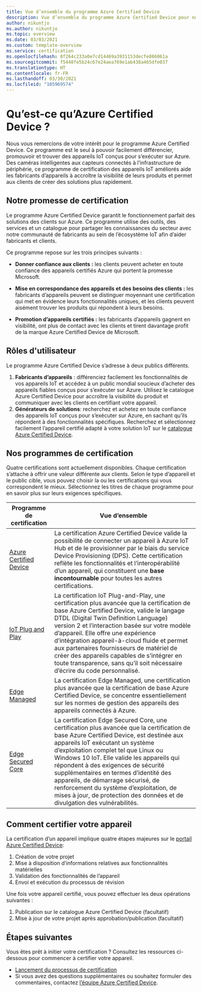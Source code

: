 ```yaml
---
title: Vue d’ensemble du programme Azure Certified Device
description: Vue d’ensemble du programme Azure Certified Device pour nos partenaires et clients
author: nikuntjo
ms.author: nikuntjo
ms.topic: overview
ms.date: 03/03/2021
ms.custom: template-overview
ms.service: certification
ms.openlocfilehash: 8f264c233a0e7cd14469a3931153decfe886061a
ms.sourcegitcommit: f5448fe5b24c67e24aea769e1ab438a465dfe037
ms.translationtype: HT
ms.contentlocale: fr-FR
ms.lasthandoff: 03/30/2021
ms.locfileid: "105969574"
---
```

# <a name="what-is-azure-certified-device"></a>Qu’est-ce qu’Azure Certified Device ?

Nous vous remercions de votre intérêt pour le programme Azure Certified Device. Ce programme est le seul à pouvoir facilement différencier, promouvoir et trouver des appareils IoT conçus pour s’exécuter sur Azure. Des caméras intelligentes aux capteurs connectés à l’infrastructure de périphérie, ce programme de certification des appareils IoT améliorés aide les fabricants d’appareils à accroître la visibilité de leurs produits et permet aux clients de créer des solutions plus rapidement.

## <a name="our-certification-promise"></a>Notre promesse de certification

Le programme Azure Certified Device garantit le fonctionnement parfait des solutions des clients sur Azure. Ce programme utilise des outils, des services et un catalogue pour partager les connaissances du secteur avec notre communauté de fabricants au sein de l’écosystème IoT afin d’aider fabricants et clients.

Ce programme repose sur les trois principes suivants :

- **Donner confiance aux clients :** les clients peuvent acheter en toute confiance des appareils certifiés Azure qui portent la promesse Microsoft.

- **Mise en correspondance des appareils et des besoins des clients :** les fabricants d’appareils peuvent se distinguer moyennant une certification qui met en évidence leurs fonctionnalités uniques, et les clients peuvent aisément trouver les produits qui répondent à leurs besoins.

- **Promotion d’appareils certifiés :** les fabricants d’appareils gagnent en visibilité, ont plus de contact avec les clients et tirent davantage profit de la marque Azure Certified Device de Microsoft.

## <a name="user-roles"></a>Rôles d'utilisateur

Le programme Azure Certified Device s’adresse à deux publics différents.

1. **Fabricants d’appareils** : différenciez facilement les fonctionnalités de vos appareils IoT et accédez à un public mondial soucieux d’acheter des appareils fiables conçus pour s’exécuter sur Azure. Utilisez le catalogue Azure Certified Device pour accroître la visibilité du produit et communiquer avec les clients en certifiant votre appareil.
1.  **Générateurs de solutions**: recherchez et achetez en toute confiance des appareils IoT conçus pour s’exécuter sur Azure, en sachant qu’ils répondent à des fonctionnalités spécifiques. Recherchez et sélectionnez facilement l’appareil certifié adapté à votre solution IoT sur le [catalogue Azure Certified Device](https://devicecatalog.azure.com/).

## <a name="our-certification-programs"></a>Nos programmes de certification

Quatre certifications sont actuellement disponibles. Chaque certification s’attache à offrir une valeur différente aux clients. Selon le type d’appareil et le public cible, vous pouvez choisir la ou les certifications qui vous correspondent le mieux. Sélectionnez les titres de chaque programme pour en savoir plus sur leurs exigences spécifiques.

| Programme de certification         |  Vue d’ensemble                      |
------------------------------|-------------------------------------------------|
| [Azure Certified Device](program-requirements-azure-certified-device.md)          | La certification Azure Certified Device valide la possibilité de connecter un appareil à Azure IoT Hub et de le provisionner par le biais du service Device Provisioning (DPS). Cette certification reflète les fonctionnalités et l’interopérabilité d’un appareil, qui constituent une **base incontournable** pour toutes les autres certifications.          |
| [IoT Plug and Play](program-requirements-pnp.md) | La certification IoT Plug-and-Play, une certification plus avancée que la certification de base Azure Certified Device, valide le langage DTDL (Digital Twin Definition Language) version 2 et l’interaction basée sur votre modèle d’appareil. Elle offre une expérience d’intégration appareil-à-cloud fluide et permet aux partenaires fournisseurs de matériel de créer des appareils capables de s’intégrer en toute transparence, sans qu’il soit nécessaire d’écrire du code personnalisé.  |
| [Edge Managed](program-requirements-edge-managed.md) | La certification Edge Managed, une certification plus avancée que la certification de base Azure Certified Device, se concentre essentiellement sur les normes de gestion des appareils des appareils connectés à Azure.  |
| [Edge Secured Core](program-requirements-edge-secured-core.md)                             | La certification Edge Secured Core, une certification plus avancée que la certification de base Azure Certified Device, est destinée aux appareils IoT exécutant un système d’exploitation complet tel que Linux ou Windows 10 IoT. Elle valide les appareils qui répondent à des exigences de sécurité supplémentaires en termes d’identité des appareils, de démarrage sécurisé, de renforcement du système d’exploitation, de mises à jour, de protection des données et de divulgation des vulnérabilités. |

## <a name="how-to-certify-your-device"></a>Comment certifier votre appareil

La certification d’un appareil implique quatre étapes majeures sur le [portail Azure Certified Device](https://certify.azure.com):

1. Création de votre projet
1. Mise à disposition d’informations relatives aux fonctionnalités matérielles
1. Validation des fonctionnalités de l’appareil
1. Envoi et exécution du processus de révision

Une fois votre appareil certifié, vous pouvez effectuer les deux opérations suivantes : 

1. Publication sur le catalogue Azure Certified Device (facultatif)
1. Mise à jour de votre projet après approbation/publication (facultatif)

## <a name="next-steps"></a>Étapes suivantes

Vous êtes prêt à initier votre certification ? Consultez les ressources ci-dessous pour commencer à certifier votre appareil.

- [Lancement du processus de certification](tutorial-00-selecting-your-certification.md)
- Si vous avez des questions supplémentaires ou souhaitez formuler des commentaires, contactez [l’équipe Azure Certified Device](mailto:iotcert@microsoft.com).
